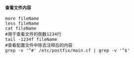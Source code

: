 #### 查看文件内容
<pre class="prettyprint lang-s">
more fileName
less fileName
cat fileName
#用于查看文件的倒数1234行
tail -1234f fileName 
#查看配置文件中除去注释后的内容
grep -v '^#' /etc/postfix/main.cf | grep -v '^$' 
</pre>